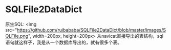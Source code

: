 # SQLFile2DataDict
原生SQL:
<img src="https://github.com/ruibababa/SQLFile2DataDict/blob/master/images/SQLFile.png", width=200px, height=200px>
从navicat直接导出的表结构，sql语句就这样子，我是从一个数据库导出的，就有很多个表。

